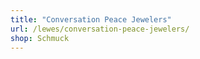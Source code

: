 ```yaml
---
title: "Conversation Peace Jewelers"
url: /lewes/conversation-peace-jewelers/
shop: Schmuck
---
```

